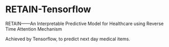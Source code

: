 # RETAIN-Tensorflow
RETAIN——An Interpretable Predictive Model for Healthcare using Reverse Time Attention Mechanism

Achieved by Tensorflow, to predict next day medical items.
